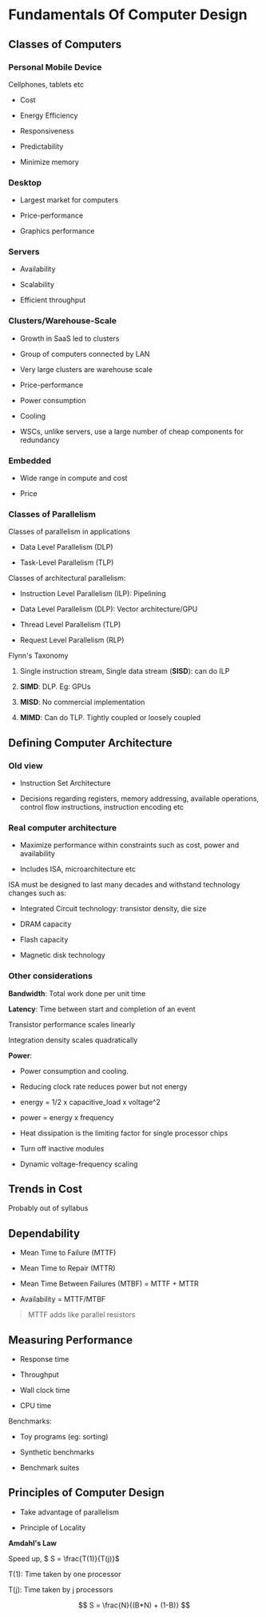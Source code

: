 # Fundamentals Of Computer Design

## Classes of Computers

### Personal Mobile Device

Cellphones, tablets etc

- Cost

- Energy Efficiency

- Responsiveness

- Predictability

- Minimize memory

### Desktop

- Largest market for computers

- Price-performance

- Graphics performance

### Servers

- Availability

- Scalability

- Efficient throughput

### Clusters/Warehouse-Scale

- Growth in SaaS led to clusters

- Group of computers connected by LAN

- Very large clusters are warehouse scale

- Price-performance

- Power consumption

- Cooling

- WSCs, unlike servers, use a large number of cheap components for redundancy

### Embedded

- Wide range in compute and cost

- Price

### Classes of Parallelism

Classes of parallelism in applications

- Data Level Parallelism (DLP)

- Task-Level Parallelism (TLP)

Classes of architectural parallelism:

- Instruction Level Parallelism (ILP): Pipelining

- Data Level Parallelism (DLP): Vector architecture/GPU

- Thread Level Parallelism (TLP)

- Request Level Parallelism (RLP)

Flynn's Taxonomy

1. Single instruction stream, Single data stream (**SISD**): can do ILP

2. **SIMD**: DLP. Eg: GPUs

3. **MISD**: No commercial implementation

4. **MIMD**: Can do TLP. Tightly coupled or loosely coupled

## Defining Computer Architecture

### Old view

- Instruction Set Architecture

- Decisions regarding registers, memory addressing, available operations, control flow instructions, instruction encoding etc

### Real computer architecture

- Maximize performance within constraints such as cost, power and availability

- Includes ISA, microarchitecture etc

ISA must be designed to last many decades and withstand technology changes such as:

- Integrated Circuit technology: transistor density, die size

- DRAM capacity

- Flash capacity

- Magnetic disk technology

### Other considerations

**Bandwidth**: Total work done per unit time

**Latency**: Time between start and completion of an event

Transistor performance scales linearly

Integration density scales quadratically



**Power**:

- Power consumption and cooling. 

- Reducing clock rate reduces power but not energy

- energy = 1/2 x capacitive_load x voltage^2

- power = energy x frequency

- Heat dissipation is the limiting factor for single processor chips

- Turn off inactive modules

- Dynamic voltage-frequency scaling



## Trends in Cost

Probably out of syllabus



## Dependability

- Mean Time to Failure (MTTF)

- Mean Time to Repair (MTTR)

- Mean Time Between Failures (MTBF) = MTTF + MTTR

- Availability = MTTF/MTBF

> MTTF adds like parallel resistors



## Measuring Performance

- Response time

- Throughput

- Wall clock time

- CPU time



Benchmarks:

- Toy programs (eg: sorting)

- Synthetic benchmarks

- Benchmark suites



## Principles of Computer Design

- Take advantage of parallelism

- Principle of Locality



**Amdahl's Law**

Speed up, $ S = \frac{T(1)}{T(j)}$

T(1): Time taken by one processor

T(j): Time taken by j processors

$$
S = \frac{N}{(B*N) + (1-B)}
$$
